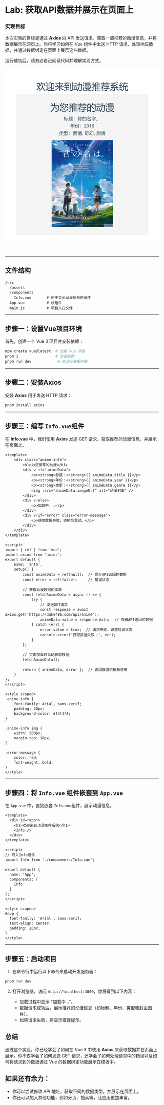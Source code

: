 # Lab: 获取API数据并展示在页面上

### 实现目标

本次实验的目标是通过 **Axios** 向 API 发送请求，获取一部推荐的动漫信息，并将数据展示在网页上。你将学习如何在 Vue 组件中发送 HTTP 请求、处理响应数据，并通过数据绑定在页面上展示这些数据。

运行成功后，请务必自己阅读代码并理解实现方式。

​![image](../assets/image-20241203232937-wcyv1we.png)​

‍

---

## 文件结构

```text
/src
  /assets
  /components
    Info.vue       # 用于显示动漫信息的组件
  App.vue          # 根组件
  main.js          # 项目入口文件
```

---

## 步骤一：设置Vue项目环境

首先，创建一个 Vue 3 项目并安装依赖：

```bash
npm create vue@latest  # 创建 Vue 项目
pnpm i                 # 安装依赖
pnpm run dev            # 启动开发服务器
```

---

## 步骤二：安装Axios

安装 **Axios** 用于发送 HTTP 请求：

```bash
pnpm install axios
```

---

## 步骤三：编写 `Info.vue`​ 组件

在 **Info.vue** 中，我们使用 **Axios** 发送 GET 请求，获取推荐的动漫信息，并展示在页面上。

```vue
<template>
    <div class="anime-info">
        <h1>为您推荐的动漫</h1>
        <div v-if="animeData">
            <p><strong>标题：</strong>{{ animeData.title }}</p>
            <p><strong>年份：</strong>{{ animeData.year }}</p>
            <p><strong>类型：</strong>{{ animeData.genre }}</p>
            <img :src="animeData.imageUrl" alt="动漫封面" />
        </div>
        <div v-else>
            <p>加载中...</p>
        </div>
        <div v-if="error" class="error-message">
            <p>获取数据失败，请稍后重试。</p>
        </div>
    </div>
</template>

<script>
import { ref } from 'vue';
import axios from 'axios';
export default {
    name: 'Info',
    setup() {
        const animeData = ref(null);  // 保存API返回的数据
        const error = ref(false);     // 错误状态

        // 获取动漫数据的函数
        const fetchAnimeData = async () => {
            try {
                // 发送GET请求
                const response = await axios.get('https://duke486.com/api/anime');
                animeData.value = response.data;  // 存储API返回的数据
            } catch (err) {
                error.value = true;  // 请求失败，设置错误状态
                console.error('获取数据失败：', err);
            }
        };

        // 页面加载时自动获取数据
        fetchAnimeData();

        return { animeData, error };  // 返回数据供模板使用
    }
};
</script>

<style scoped>
.anime-info {
    font-family: Arial, sans-serif;
    padding: 20px;
    background-color: #f4f4f4;
}

.anime-info img {
    width: 200px;
    margin-top: 10px;
}

.error-message {
    color: red;
    font-weight: bold;
}
</style>
```

---

## 步骤四：将 `Info.vue`​ 组件嵌套到 `App.vue`​

在 `App.vue`​ 中，直接嵌套 `Info.vue`​ 组件，展示动漫信息。

```vue
<template>
  <div id="app">
    <h1>欢迎来到动漫推荐系统</h1>
    <Info />
  </div>
</template>

<script>
// 导入Info组件
import Info from './components/Info.vue';

export default {
  name: 'App',
  components: {
    Info
  }
};
</script>

<style scoped>
#app {
  font-family: 'Arial', sans-serif;
  text-align: center;
  padding: 20px;
}
</style>
```

---

## 步骤五：启动项目

1. 在命令行中运行以下命令来启动开发服务器：

```bash
pnpm run dev
```

2. 打开浏览器，访问 `http://localhost:3000`​，你将看到以下内容：

    * 加载过程中显示 "加载中..."。
    * 数据请求成功后，展示推荐的动漫信息（如标题、年份、类型和封面图片）。
    * 如果请求失败，将显示错误提示。

## 总结

通过这个实验，你已经学会了如何在 Vue 3 中使用 **Axios** 来获取数据并在页面上展示。你不仅学会了如何发送 GET 请求，还学会了如何处理请求中的错误以及如何将请求到的数据通过 Vue 的数据绑定功能展示在模板中。

## 如果还有余力：

* 你可以尝试修改 API 地址，获取不同的数据类型，并展示在页面上。
* 你还可以加入其他功能，例如分页、搜索等，让应用更加丰富。
